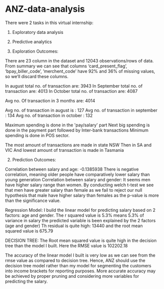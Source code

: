 # ANZ-data-analysis
There were 2 tasks in this virtual internship:
1) Exploratory data analysis
2) Predictive analytics

1) Exploration Outcomes:

There are 23 column in the dataset and 12043 observations/rows of data.
From summary we can see that columns ‘card_present_flag’, ‘bpay_biller_code’, ’merchent_code’ have 92% and 36% of missing values, so we’ll discard these columns.

In august total no. of transaction are: 3943
In September total no. of transaction are: 4013
In October total no. of transaction are: 4087

Avg no. Of transaction in 3 months are: 4014

Avg no. of transaction in august is : 127
Avg no. of transaction in september : 134
Avg no. of transaction in october : 132

Maximum spending is done in the 'pay/salary' part
Next big spending is done in the payment part followed by Inter-bank transactions
Minimum spending is done in POS sector.

The most amount of transactions are made in state NSW
Then in SA and VIC
And lowest amount of transaction is made in Tasmania

2) Prediction Outcomes:

Correlation between salary and age: -0.1385938
There is negative correlation, meaning older people have comparatively lower salary than young generation
Correlation between salary and gender: It seems men have higher salary range than women.
By conducting welch  t-test we see that men have greater salary than female as we fail to reject our null hypothesis
that male have higher salary than females as the p-value is more than the significance value.

Regression Model: I build the linear model for predicting salary based on 2 factors: age and gender.
The r squared value is 5.3% means 5.3% of variance in salary the predicted variable is been explained by the 2 factors (age and gender) 
Th residual is quite high: 13440 and the root mean squared value is 675.79

DECISION TREE:
The Root mean squared value is quite high in the decision tree than the model I built.
Here the RMSE value is 102202.18

The accuracy of the linear model I built is very low as we can see from the rmse value as compared to decision tree.
Hence, ANZ should use the decision tree model rather than my model for segmenting the customers into income brackets for reporting purposes.
More accurate accuracy may be achieved by proper pruning and considering more variables for predicting the salary.
